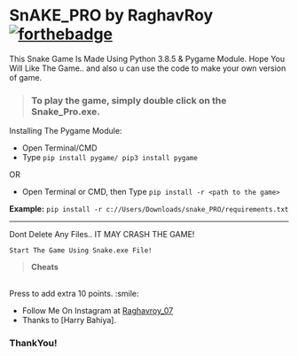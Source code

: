 # SnAKE_PRO by RaghavRoy [![forthebadge](https://forthebadge.com/images/badges/contain-cat-gifs.svg)](https://forthebadge.com)
This Snake Game Is Made Using Python 3.8.5 & Pygame Module.
Hope You Will Like The Game.. and also u can use the code to make your own version of game.

> ### To play the game, simply double click on the **Snake_Pro.exe**.


Installing The Pygame Module:
<br>
* Open Terminal/CMD
* Type ```pip install pygame/ pip3 install pygame```

OR

* Open Terminal or CMD, then Type ```pip install -r <path to the game>```

**Example:** ```pip install -r c://Users/Downloads/snake_PRO/requirements.txt```

---

Dont Delete Any Files.. IT MAY CRASH THE GAME!

```Start The Game Using Snake.exe File!```


> **Cheats**
<br>
Press <b(L)Q</b> to add extra 10 points. :smile:

* Follow Me On Instagram at [Raghavroy_07](https://www.instagram.com/RohanDasRD)
* Thanks to [Harry Bahiya].

### ThankYou!
